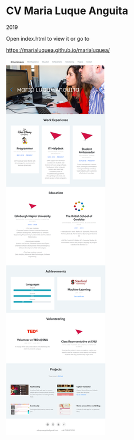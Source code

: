 # CV Maria Luque Anguita

2019

Open index.html to view it or go to

https://marialuquea.github.io/marialuquea/

![Screenshot](assets/img/screenshot.png)
